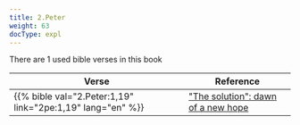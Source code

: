 ```yaml
---
title: 2.Peter
weight: 63
docType: expl
---
```


There are 1 used bible verses in this book

| Verse | Reference |
|-------|-----------|
| {{% bible val="2.Peter:1,19" link="2pe:1,19" lang="en" %}} | ["The solution": dawn of a new hope](/expl/../expl/content/letters/the-letter-to-the-church-in-thyatira#09f8) |

